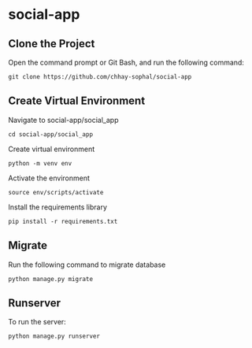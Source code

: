 # social-app
## Clone the Project 
Open the command prompt or Git Bash, and run the following command:
```
git clone https://github.com/chhay-sophal/social-app
```

## Create Virtual Environment
Navigate to social-app/social_app
```
cd social-app/social_app
```
Create virtual environment
```
python -m venv env
```
Activate the environment
```
source env/scripts/activate
```
Install the requirements library
```
pip install -r requirements.txt
```

## Migrate 
Run the following command to migrate database
```
python manage.py migrate
```

## Runserver
To run the server:
```
python manage.py runserver
```
